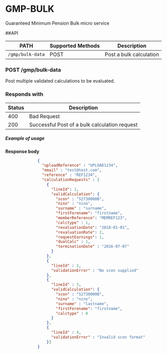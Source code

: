 GMP-BULK
=============

Guaranteed Minimum Pension Bulk micro service

##API

| PATH | Supported Methods | Description |
|------|-------------------|-------------|
| ```/gmp/bulk-data``` | POST | Post a bulk calculation |

### POST /gmp/bulk-data
Post multiple validated calculations to be evaluated.

### Responds with
| Status                                                   |  Description                                   |
|----------------------------------------------------------|------------------------------------------------|
| 400                                                      |  Bad Request                                   |
| 200                                                      |  Successful Post of a bulk calculation request |

##### Example of usage

**Response body**

```json
              {
                "uploadReference" : "UPLOAD1234",
                "email" : "test@test.com",
                "reference" : "REF1234",
                "calculationRequests" : [
                  {
                    "lineId": 1,
                    "validCalculation": {
                      "scon" : "S2730000B",
                      "nino" : "nino",
                      "surname" : "surname",
                      "firstForename": "firstname",
                      "memberReference": "MEMREF123",
                      "calctype" : 1,
                      "revaluationDate": "2018-01-01",
                      "revaluationRate": 2,
                      "requestEarnings": 1,
                      "dualCalc" : 1,
                      "terminationDate" : "2016-07-07"
                    }
                  },
                  {
                    "lineId" : 2,
                    "validationError" : "No scon supplied"
                  },
                  {
                    "lineId" : 3,
                    "validCalculation": {
                      "scon" : "S2730000B",
                      "nino" : "nino",
                      "surname" : "lastname",
                      "firstForename": "firstname",
                      "calctype" : 0
                    }
                  },
                  {
                    "lineId" : 4,
                    "validationError" : "Invalid scon format"
                  }]
              }
```

